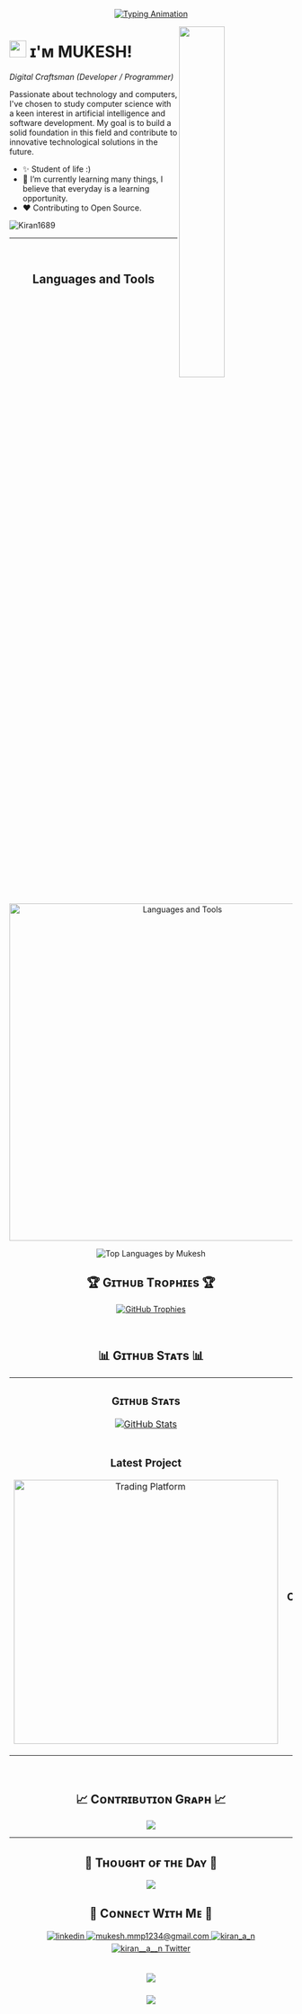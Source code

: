 <!--Coding GIF and Typing Animation-->
<p align="center">
  <a href="https://github.com/DenverCoder1/readme-typing-svg">
    <img src="https://readme-typing-svg.herokuapp.com?font=Time+New+Roman&color=cyan&size=40&center=true&vCenter=true&width=1200&height=100&lines=Code+is+Life..&hearts;++;Self-taught+Web+Developer;Computer+Engineering+Student;Active+Learner/Researcher;Love+to+learn+new+stuffs..<3;47676561746E6573732C206F6620736D616C6C207374657073;" alt="Typing Animation">
  </a>
</p>





<!--Night Owl image-->
<div>
  <img align="right" width="40%" src="https://owlbertsio-resized.s3.amazonaws.com/Popper.psd.full.png">
</div>

<!--Header Name-->
# <img src="https://emojis.slackmojis.com/emojis/images/1531849430/4246/blob-sunglasses.gif?1531849430" width="30"/> ɪ'ᴍ MUKESH! 
*Digital Craftsman (Developer / Programmer)*
<br /> 

<!--Start Intro-->               
<p align="left">Passionate about technology and computers, I've chosen to study computer science with a keen interest in artificial intelligence and software development. My goal is to build a solid foundation in this field and contribute to innovative technological solutions in the future. </p>

- ✨ Student of life :)
- 🌱 I’m currently learning many things, I believe that everyday is a learning opportunity.
- ❤ Contributing to Open Source.
<!--End Intro-->

<!--Profile Count Badge-->
<p align="left">
  <img src="https://komarev.com/ghpvc/?username=mukprabhakar&label=Profile%20views&color=770677&style=for-the-badge&logo=star" alt="Kiran1689" style="padding-right:20px;" />
</p>

---
<br />

<!--Languages and Tools Section-->       
<h2 align="center">Languages and Tools</h2>
<p align="center">
  <!-- Tools Icons -->
  <img src="https://skillicons.dev/icons?i=java,js,html,css,postgres,mongo,git,vscode,docker,aws,postman,spring,postgresql,mysql,intellij,eclipse,kubernetes&perline=8" alt="Languages and Tools" width="600px" />
</p>

<p align="center">
  <!-- GitHub Stats for Most Used Languages -->
  <img src="https://github-readme-stats.vercel.app/api/top-langs?username=mukprabhakar&show_icons=true&locale=en&layout=compact&theme=nightowl" alt="Top Languages by Mukesh" />
</p>



<!--Trophies Section-->   
<h2 align="center">🏆 Gɪᴛʜᴜʙ Tʀᴏᴘʜɪᴇs 🏆</h2>
<p align="center">
  <a href="https://github.com/mukprabhakar/github-profile-trophy">
    <img src="https://github-profile-trophy.vercel.app/?username=mukprabhakar&row=2&column=6&margin-w=20&margin-h=20" alt="GitHub Trophies">
  </a>
</p>
<br />

<!--Github stats Table--> 
<h2 align="center">📊 Gɪᴛʜᴜʙ Sᴛᴀᴛs 📊</h2>

<table width="100%">
  <tr>
    <td width="50%">
      <h3 align="center"><strong>Gɪᴛʜᴜʙ Sᴛᴀᴛs</strong></h3>
      <p align="center">
        <a href="https://github.com/mukprabhakar">
          <img align="center" src="https://github-readme-stats.vercel.app/api?username=mukprabhakar&show=reviews,discussions_started,discussions_answered,prs_merged,prs_merged_percentage&theme=nightowl" alt="GitHub Stats" />
        </a>
      </p>
    </td>
    <td width="50%">
      <h3 align="center"><strong>Sᴛʀᴇᴀᴋ Sᴛᴀᴛs</strong></h3>
      <p align="center">
        <a href="https://github.com/mukprabhakar">
          <img align="center" src="https://streak-stats.demolab.com?user=mukprabhakar&theme=nightowl" alt="Streak Stats" />
        </a>
      </p>
    </td>
  </tr>
  <tr>
    <td width="50%">
  <h3 align="center"><strong>Latest Project</strong></h3>
  <p align="center">
    <a href="https://github.com/mukprabhakar/Trading-platform">
      <img align="center" width="470" src="https://github-readme-stats.vercel.app/api/pin/?username=mukprabhakar&repo=Trading-platform&theme=nightowl&show_owner=true" alt="Trading Platform" />
    </a>
  </p>
</td>
    <td width="50%">
      <h3 align="center"><strong>Tᴏᴘ Cᴏɴᴛʀɪʙᴜᴛɪᴏɴs</strong></h3>
      <p align="center">
        <a href="https://github.com/mukprabhakar">
          <img align="center" src="https://github-contributor-stats.vercel.app/api?username=mukprabhakar&limit=3&theme=nightowl&show_owner=true&combine_all_yearly_contributions=true" alt="Top Repo" />
        </a>
      </p>
    </td>
  </tr>
</table>
<br />


<!--Contribution Graph-->
<h2 align="center">📈 Cᴏɴᴛʀɪʙᴜᴛɪᴏɴ Gʀᴀᴘʜ 📈</h2>
<div align="center">
    <img src="https://github-readme-activity-graph.vercel.app/graph?username=mukprabhakar&bg_color=011627&color=79d3c3&line=c792ea&point=ffeb95&area=true&hide_border=false" border-radius="15">
</div>

---

<!--Dynamic Quote card updated everyday at 12 PM--> 
<h2 align="center">🌟 Tʜᴏᴜɢʜᴛ ᴏғ ᴛʜᴇ Dᴀʏ 🌟</h2>



<!--STARTS_HERE_QUOTE_CARD-->
<p align="center">
    <img src="https://readme-daily-quotes.vercel.app/api?author=Euripides&quote=He%20is%20not%20a%20lover%20who%20does%20not%20love%20forever.&theme=dark&bg_color=011627&author_color=ffeb95">
</p>
<!--ENDS_HERE_QUOTE_CARD-->




<!--Contact Section--> 

<h2 align="center">🤝 Cᴏɴɴᴇᴄᴛ Wɪᴛʜ Mᴇ 🤝 </h2>
<div align="center">
 <a href="https://www.linkedin.com/in/mukprabhakar/" target="_blank">
<img src=https://img.shields.io/badge/linkedin-%231E77B5.svg?&style=for-the-badge&logo=linkedin&logoColor=white alt=linkedin style="margin-bottom: 5px;" />
</a>
  
<a href="mailto:mukesh.mmp1234@gmail.com" target="_blank">
<img src="https://img.shields.io/badge/Gmail-D14836?style=for-the-badge&logo=gmail&logoColor=white" alt=mukesh.mmp1234@gmail.com mail style="margin-bottom: 5px;" />
</a>

<a href="https://www.instagram.com/mukprabhakar/" target="_blank">
<img src=https://img.shields.io/badge/Instagram-E4405F?style=for-the-badge&logo=instagram&logoColor=white alt=kiran_a_n Instagram style="margin-bottom: 5px;" />
</a>

<a href="https://twitter.com/mukprabhakar" target="_blank">
<img src="https://img.shields.io/badge/Twitter-1DA1F2?style=for-the-badge&logo=twitter&logoColor=white" alt="kiran__a__n Twitter" style="margin-bottom: 5px;" />
</a>
</div>
<br/>




<!--Footer--> 
<p align="center">
  <img src="https://capsule-render.vercel.app/api?type=waving&color=gradient&height=65&section=footer"/>
</p>

<!--Closing Message-->
<h3 align="center">
    <img src="https://readme-typing-svg.herokuapp.com/?font=Righteous&size=25&center=true&vCenter=true&width=500&height=70&duration=4000&lines=Thanks+for+visiting!+✌️;+Shoot+me+a+message+on+Linkedin!;I'm+always+down+to+collab+:)">
</h3>

